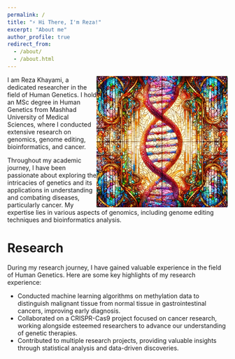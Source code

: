 ```yaml
---
permalink: /
title: "⚡ Hi There, I'm Reza!"
excerpt: "About me"
author_profile: true
redirect_from: 
  - /about/
  - /about.html
---
```

<img src="/images/landing2.jpg" alt="DNA" align="right" width="300px">
I am Reza Khayami, a dedicated researcher in the field of Human Genetics. I hold an MSc degree in Human Genetics from Mashhad University of Medical Sciences, where I conducted extensive research on genomics, genome editing, bioinformatics, and cancer.

Throughout my academic journey, I have been passionate about exploring the intricacies of genetics and its applications in understanding and combating diseases, particularly cancer. My expertise lies in various aspects of genomics, including genome editing techniques and bioinformatics analysis.

Research
======
During my research journey, I have gained valuable experience in the field of Human Genetics. Here are some key highlights of my research experience:

- Conducted machine learning algorithms on methylation data to distinguish malignant tissue from normal tissue in gastrointestinal cancers, improving early diagnosis.
- Collaborated on a CRISPR-Cas9 project focused on cancer research, working alongside esteemed researchers to advance our understanding of genetic therapies.
- Contributed to multiple research projects, providing valuable insights through statistical analysis and data-driven discoveries.

